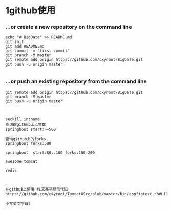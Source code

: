# 1github使用

### …or create a new repository on the command line



```
echo "# BigDate" >> README.md
git init
git add README.md
git commit -m "first commit"
git branch -M master
git remote add origin https://github.com/cxyroot/BigDate.git
git push -u origin master
                
```

### …or push an existing repository from the command line



```shell
git remote add origin https://github.com/cxyroot/BigDate.git
git branch -M master
git push -u origin master



seckill in:name
查询的github上点赞数
springboot start:>=500

查询github上的forks
springboot forks:500

springboot  start:80..100 forks:100:200

awesome tomcat 

redis



在github上使用 #L来高亮显示代码
https://github.com/cxyroot/Tomcat8Src/blob/master/bin/configtest.sh#L13

小写英文字母t



```

